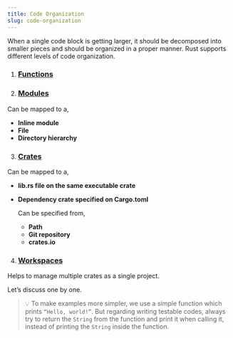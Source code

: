 ```yaml
---
title: Code Organization
slug: code-organization
---
```


When a single code block is getting larger, it should be decomposed into smaller pieces and should be organized in a proper manner. Rust supports different levels of code organization.

1. ### [Functions](d2.functions.html)

2. ### [Modules](d3.modules.html)

  Can be mapped to a,
  
  - **Inline module**
  - **File** 
  - **Directory hierarchy**
  
3. ### [Crates](d4.crates.html)

  Can be mapped to a, 
  - **lib.rs file on the same executable crate**
  - **Dependency crate specified on Cargo.toml**
    
    Can be specified from,
    
    - **Path**
    - **Git repository**
    - **crates.io**
    
4. ### [Workspaces](d5.workspaces.html)

  Helps to manage multiple crates as a single project.


Let’s discuss one by one.

> 💡 To make examples more simpler, we use a simple function which prints `“Hello, world!”`. But regarding writing testable codes, always try to return the `String` from the function and print it when calling it, instead of printing the `String` inside the function.